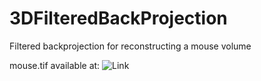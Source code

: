 # 3DFilteredBackProjection
Filtered backprojection for reconstructing a mouse volume

mouse.tif available at: ![Link](https://drive.google.com/open?id=1qS5zL1IFU5N458SnAp7ve-gY7lwPh_A_)
